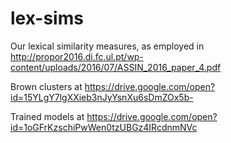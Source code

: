 # lex-sims
Our lexical similarity measures, as employed in http://propor2016.di.fc.ul.pt/wp-content/uploads/2016/07/ASSIN_2016_paper_4.pdf

Brown clusters at https://drive.google.com/open?id=15YLgY7lgXXieb3nJyYsnXu6sDmZOx5b-

Trained models at https://drive.google.com/open?id=1oGFrKzschiPwWen0tzUBGz4IRcdnmNVc
